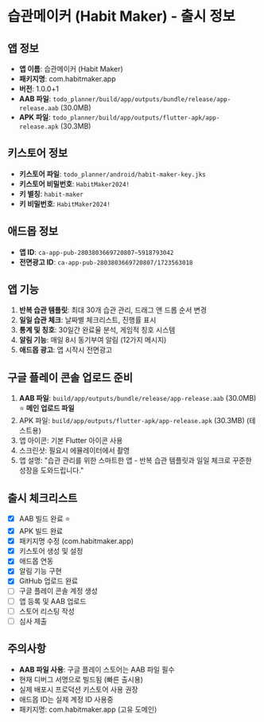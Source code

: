 # 습관메이커 (Habit Maker) - 출시 정보

## 앱 정보
- **앱 이름**: 습관메이커 (Habit Maker)
- **패키지명**: com.habitmaker.app
- **버전**: 1.0.0+1
- **AAB 파일**: `todo_planner/build/app/outputs/bundle/release/app-release.aab` (30.0MB)
- **APK 파일**: `todo_planner/build/app/outputs/flutter-apk/app-release.apk` (30.3MB)

## 키스토어 정보
- **키스토어 파일**: `todo_planner/android/habit-maker-key.jks`
- **키스토어 비밀번호**: `HabitMaker2024!`
- **키 별칭**: `habit-maker`
- **키 비밀번호**: `HabitMaker2024!`

## 애드몹 정보
- **앱 ID**: `ca-app-pub-2803803669720807~5918793042`
- **전면광고 ID**: `ca-app-pub-2803803669720807/1723563018`

## 앱 기능
1. **반복 습관 템플릿**: 최대 30개 습관 관리, 드래그 앤 드롭 순서 변경
2. **일일 습관 체크**: 날짜별 체크리스트, 진행률 표시
3. **통계 및 칭호**: 30일간 완료율 분석, 게임적 칭호 시스템
4. **알림 기능**: 매일 8시 동기부여 알림 (12가지 메시지)
5. **애드몹 광고**: 앱 시작시 전면광고

## 구글 플레이 콘솔 업로드 준비
1. **AAB 파일**: `build/app/outputs/bundle/release/app-release.aab` (30.0MB) ⭐ **메인 업로드 파일**
2. APK 파일: `build/app/outputs/flutter-apk/app-release.apk` (30.3MB) (테스트용)
3. 앱 아이콘: 기본 Flutter 아이콘 사용
4. 스크린샷: 필요시 에뮬레이터에서 촬영
5. 앱 설명: "습관 관리를 위한 스마트한 앱 - 반복 습관 템플릿과 일일 체크로 꾸준한 성장을 도와드립니다."

## 출시 체크리스트
- [x] AAB 빌드 완료 ⭐
- [x] APK 빌드 완료
- [x] 패키지명 수정 (com.habitmaker.app)
- [x] 키스토어 생성 및 설정
- [x] 애드몹 연동
- [x] 알림 기능 구현
- [x] GitHub 업로드 완료
- [ ] 구글 플레이 콘솔 계정 생성
- [ ] 앱 등록 및 AAB 업로드
- [ ] 스토어 리스팅 작성
- [ ] 심사 제출

## 주의사항
- **AAB 파일 사용**: 구글 플레이 스토어는 AAB 파일 필수
- 현재 디버그 서명으로 빌드됨 (빠른 출시용)
- 실제 배포시 프로덕션 키스토어 사용 권장
- 애드몹 ID는 실제 계정 ID 사용중
- 패키지명: com.habitmaker.app (고유 도메인) 